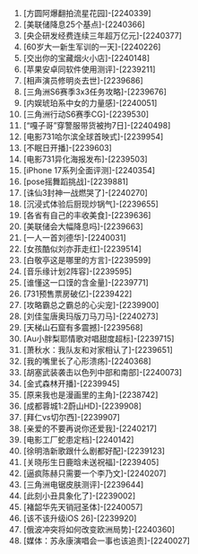 
1. [方圆阿爆翻拍流星花园]-[2240339]
1. [美联储降息25个基点]-[2240366]
1. [央企研发经费连续三年超万亿元]-[2240377]
1. [60岁大一新生军训的一天]-[2240226]
1. [交出你的宝藏烟火小店]-[2240148]
1. [苹果安卓同软件使用测评]-[2239211]
1. [相声演员修明炎去世]-[2239686]
1. [三角洲S6赛季3x3任务攻略]-[2239676]
1. [内娱琥珀系中女的力量感]-[2240051]
1. [三角洲行动S6赛季CG]-[2239530]
1. [“嘎子哥”穿警服带货被拘7日]-[2240498]
1. [电影731哈尔滨全球首映式]-[2239954]
1. [不眠日开播]-[2239603]
1. [电影731异化海报发布]-[2239503]
1. [iPhone 17系列全面评测]-[2240354]
1. [pose摇舞蹈挑战]-[2239881]
1. [诛仙3封神一战燃哭了]-[2240270]
1. [沉浸式体验后厨现炒锅气]-[2239655]
1. [各省有自己的丰收美食]-[2239636]
1. [美联储会大幅降息吗]-[2239663]
1. [一人一首刘德华]-[2240031]
1. [女孩酷似刘亦菲走红]-[2239514]
1. [白敬亭这是哪里的方言]-[2239599]
1. [音乐缘计划2阵容]-[2239595]
1. [谁懂这一口馍的含金量]-[2239771]
1. [731预售票房破亿]-[2239422]
1. [攻略霸总之霸总的心尖宠]-[2239900]
1. [刘佳玺唐奥玛版刀马刀马]-[2240273]
1. [天梯山石窟有多震撼]-[2239568]
1. [Au小胖梨耶情歌对唱甜度超标]-[2239715]
1. [萧秋水：我队友和对家相认了]-[2239651]
1. [我的嘴里长了心形溃疡]-[2240368]
1. [胡塞武装袭击以色列中部和南部]-[2240073]
1. [金式森林开播]-[2239945]
1. [原来我也是漫画里的主角]-[2238742]
1. [成都蓉城1:2蔚山HD]-[2239908]
1. [拜仁vs切尔西]-[2239907]
1. [亲爱的不要再说你还爱我]-[2240217]
1. [电影工厂蛇患定档]-[2240142]
1. [徐明浩新歌跟什么剧都好配]-[2239123]
1. [关晓彤生日鹿晗未送祝福]-[2239405]
1. [逼疯陈赫只需要一个李乃文]-[2240207]
1. [三角洲电锯皮肤测评]-[2239644]
1. [此刻小丑具象化了]-[2239002]
1. [褚韶华先天销冠圣体]-[2240057]
1. [该不该升级iOS 26]-[2239920]
1. [俄波冲突将如何改变欧洲局势]-[2240360]
1. [媒体：苏永康演唱会一事也该追责]-[2240027]
